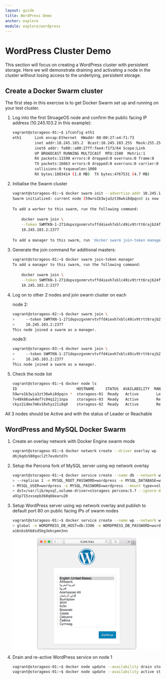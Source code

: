 ```yaml
---
layout: guide
title: WordPress Demo
anchor: explore
module: explore/wordpress
---
```


# WordPress Cluster Demo

This section will focus on creating a WordPress cluster with persistent storage.  Here we will demonstrate draining and activating a node in the cluster without losing access to the underlying, persistent storage.


## Create a Docker Swarm cluster

The first step in this exercise is to get Docker Swarm set up and running on your test cluster.

1.  Log into the first StroageOS node and confirm the public facing IP address (10.245.103.2 in this example):

    ```bash
    vagrant@storageos-01:~$ ifconfig eth1
    eth1      Link encap:Ethernet  HWaddr 08:00:27:e4:f1:73
              inet addr:10.245.103.2  Bcast:10.245.103.255  Mask:255.255.255.0
              inet6 addr: fe80::a00:27ff:fee4:f173/64 Scope:Link
              UP BROADCAST RUNNING MULTICAST  MTU:1500  Metric:1
              RX packets:11590 errors:0 dropped:0 overruns:0 frame:0
              TX packets:16663 errors:0 dropped:0 overruns:0 carrier:0
              collisions:0 txqueuelen:1000
              RX bytes:1803414 (1.8 MB)  TX bytes:4767531 (4.7 MB)
    ```

2.  Initialise the Swarm cluster

    ```bash
    vagrant@storageos-01:~$ docker swarm init --advertise-addr 10.245.103.2
    Swarm initialized: current node (59wro1b3wja3zt36wki8dpqcn) is now a manager.

    To add a worker to this swarm, run the following command:

        docker swarm join \
        --token SWMTKN-1-271dopvzgxnmrvtvffd4iexh7xblc49iv9trtt6rajb24fwfkr-4jpzr7yzq12gnh2c6f5nvgwyz \
        10.245.103.2:2377

    To add a manager to this swarm, run 'docker swarm join-token manager' and follow the instructions.
    ```

3.  Generate the join command for additional masters:

    ```bash
    vagrant@storageos-01:~$ docker swarm join-token manager
    To add a manager to this swarm, run the following command:

        docker swarm join \
        --token SWMTKN-1-271dopvzgxnmrvtvffd4iexh7xblc49iv9trtt6rajb24fwfkr-3wbcj986wv2e1d389a8rfhvl1 \
        10.245.103.2:2377
    ```

4.  Log on to other 2 nodes and join swarm cluster on each

    node 2:

    ```bash
    vagrant@storageos-02:~$ docker swarm join \
    >     --token SWMTKN-1-271dopvzgxnmrvtvffd4iexh7xblc49iv9trtt6rajb24fwfkr-3wbcj986wv2e1d389a8rfhvl1 \
    >     10.245.103.2:2377
    This node joined a swarm as a manager.
    ```

    node3:

    ```bash
    vagrant@storageos-03:~$ docker swarm join \
    >     --token SWMTKN-1-271dopvzgxnmrvtvffd4iexh7xblc49iv9trtt6rajb24fwfkr-3wbcj986wv2e1d389a8rfhvl1 \
    >     10.245.103.2:2377
    This node joined a swarm as a manager.
    ```

6.  Check the node list

    ```bash
    vagrant@storageos-01:~$ docker node ls
    ID                           HOSTNAME     STATUS  AVAILABILITY  MANAGER STATUS
    59wro1b3wja3zt36wki8dpqcn *  storageos-01  Ready   Active        Leader
    7v48k86uwk4ef7c04q12j1npa    storageos-03  Ready   Active        Reachable
    ckyz2idmx7m6v18xhyz21i8q9    storageos-02  Ready   Active        Reachable
    ```

All 3 nodes should be Active and with the status of Leader or Reachable

## WordPress and MySQL Docker Swarm

1.  Create an overlay network with Docker Engine swarm mode

    ```bash
    vagrant@storageos-01:~$ docker network create --driver overlay wp
    d6j6qds580gocl2t7evdxtd7n
    ```

2.  Setup the Percona fork of MySQL server using wp network overlay

    ```bash
    vagrant@storageos-01:~$ docker service create --name db --network wp --publish 3306:3306 \
    > --replicas 1 -e MYSQL_ROOT_PASSWORD=wordpress -e MYSQL_DATABASE=wordpress -e \
    > MYSQL_USER=wordpress -e MYSQL_PASSWORD=wordpress --mount type=volume,src=db,\
    > dst=/var/lib/mysql,volume-driver=storageos percona:5.7 --ignore-db-dir=lost+found
    a91p715zxsepb360q6bearu20
    ```

3.  Setup WordPress server using wp network overlay and publish to default port 80 on public facing IPs of swarm nodes

    ```bash
    vagrant@storageos-01:~$ docker service create --name wp --network wp --publish 82:82 --mode \
    > global -e WORDPRESS_DB_HOST=db:3306 -e WORDPRESS_DB_PASSWORD=wordpress wordpress:latest
    a16nksbhb8sd5kg3ekcpmn3nn
    ```

    ![screenshot](/images/docs/explore/wordpresssetup.png)

4.  Drain and re-active WordPress service on node 1

    ```bash
    vagrant@storageos-01:~$ docker node update --availability drain storageos-01
    vagrant@storageos-01:~$ docker node update --availability active storageos-01
    ```


